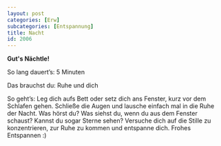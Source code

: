 ```yaml
---
layout: post
categories: [Erw]
subcategories: [Entspannung]
title: Nacht
id: 2006
---
```

**Gut's Nächtle!**

So lang dauert’s: 5 Minuten

Das brauchst du: Ruhe und dich

So geht’s: Leg dich aufs Bett oder setz dich ans Fenster, kurz vor dem Schlafen gehen. Schließe die Augen und lausche einfach mal in die Ruhe der Nacht. Was hörst du? Was siehst du, wenn du aus dem Fenster schaust? Kannst du sogar Sterne sehen? Versuche dich auf die Stille zu konzentrieren, zur Ruhe zu kommen und entspanne dich. Frohes Entspannen :) 
